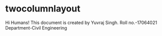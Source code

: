 # twocolumnlayout
Hi Humans!
This document is created by Yuvraj Singh.
Roll no.-17064021
Department-Civil Engineering

